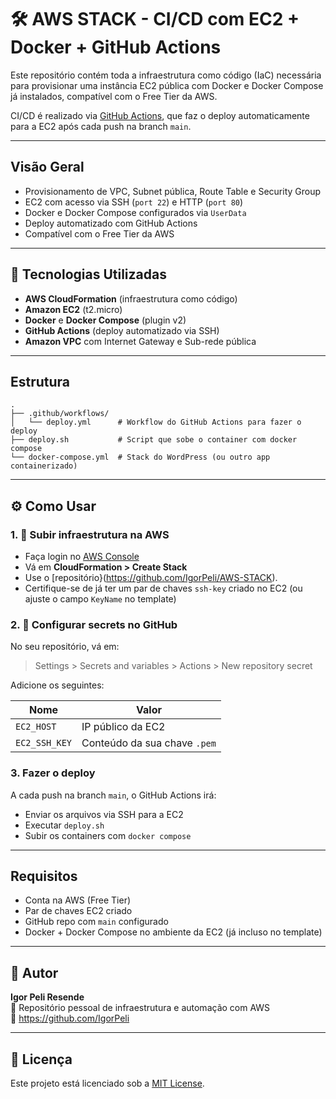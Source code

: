 # 🛠️ AWS STACK - CI/CD com EC2 + Docker + GitHub Actions

Este repositório contém toda a infraestrutura como código (IaC) necessária para provisionar uma instância EC2 pública com Docker e Docker Compose já instalados, compatível com o Free Tier da AWS.

 CI/CD é realizado via [GitHub Actions](https://github.com/features/actions), que faz o deploy automaticamente para a EC2 após cada push na branch `main`.

---

##  Visão Geral

-  Provisionamento de VPC, Subnet pública, Route Table e Security Group
-  EC2 com acesso via SSH (`port 22`) e HTTP (`port 80`)
-  Docker e Docker Compose configurados via `UserData`
-  Deploy automatizado com GitHub Actions
-  Compatível com o Free Tier da AWS

---

## 🧱 Tecnologias Utilizadas

- **AWS CloudFormation** (infraestrutura como código)
- **Amazon EC2** (t2.micro)
- **Docker** e **Docker Compose** (plugin v2)
- **GitHub Actions** (deploy automatizado via SSH)
- **Amazon VPC** com Internet Gateway e Sub-rede pública

---

##  Estrutura

```
.
├── .github/workflows/
│   └── deploy.yml      # Workflow do GitHub Actions para fazer o deploy
├── deploy.sh           # Script que sobe o container com docker compose
└── docker-compose.yml  # Stack do WordPress (ou outro app containerizado)
```

---

## ⚙️ Como Usar

### 1. 🚀 Subir infraestrutura na AWS

- Faça login no [AWS Console](https://console.aws.amazon.com/)
- Vá em **CloudFormation > Create Stack**
- Use o [repositório}(https://github.com/IgorPeli/AWS-STACK).
- Certifique-se de já ter um par de chaves `ssh-key` criado no EC2 (ou ajuste o campo `KeyName` no template)

### 2. 🔐 Configurar secrets no GitHub

No seu repositório, vá em:

>  Settings > Secrets and variables > Actions > New repository secret

Adicione os seguintes:

| Nome           | Valor                             |
|----------------|-----------------------------------|
| `EC2_HOST`     | IP público da EC2                 |
| `EC2_SSH_KEY`  | Conteúdo da sua chave `.pem`      |

### 3.  Fazer o deploy

A cada push na branch `main`, o GitHub Actions irá:

- Enviar os arquivos via SSH para a EC2
- Executar `deploy.sh`
- Subir os containers com `docker compose`

---

##  Requisitos

- Conta na AWS (Free Tier)
- Par de chaves EC2 criado
- GitHub repo com `main` configurado
- Docker + Docker Compose no ambiente da EC2 (já incluso no template)

---

## 🧠 Autor

**Igor Peli Resende**  
📎 Repositório pessoal de infraestrutura e automação com AWS  
🔗 https://github.com/IgorPeli

---

## 📄 Licença

Este projeto está licenciado sob a [MIT License](LICENSE).
